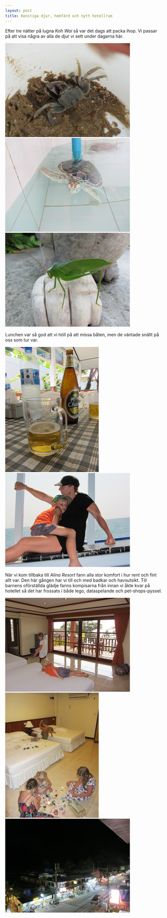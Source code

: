 ```yaml
---
layout: post
title: Konstiga djur, hemfärd och nytt hotellrum
---
```


Efter tre nätter på lugna _Koh Wai_ så var det dags att packa ihop. Vi passar på att visa några av alla de djur vi sett under dagarna här.

<a href="/images/2012-02-09/IMG_2065.JPG"><img src="/images/2012-02-09/thumbnails/IMG_2065.JPG" /></a>
<a href="/images/2012-02-09/IMG_2072.JPG"><img src="/images/2012-02-09/thumbnails/IMG_2072.JPG" /></a>
<a href="/images/2012-02-09/IMG_2077.JPG"><img src="/images/2012-02-09/thumbnails/IMG_2077.JPG" /></a>

Lunchen var så god att vi höll på att missa båten, men de väntade snällt på oss som tur var.

<a href="/images/2012-02-09/IMG_2089.JPG"><img src="/images/2012-02-09/thumbnails/IMG_2089.JPG" /></a>
<a href="/images/2012-02-09/IMG_2112.JPG"><img src="/images/2012-02-09/thumbnails/IMG_2112.JPG" /></a>

När vi kom tillbaka till _Alina Resort_ fann alla stor komfort i hur rent och fint allt var. Den här gången har vi till och med badkar och havsutsikt. Till barnens oförställda glädje fanns kompisarna från innan vi åkte kvar på hotellet så det har frossats i både lego, dataspelande och pet-shops-pyssel.

<a href="/images/2012-02-09/IMG_2114.JPG"><img src="/images/2012-02-09/thumbnails/IMG_2114.JPG" /></a>
<a href="/images/2012-02-09/IMG_2120.JPG"><img src="/images/2012-02-09/thumbnails/IMG_2120.JPG" /></a>
<a href="/images/2012-02-09/IMG_2126.JPG"><img src="/images/2012-02-09/thumbnails/IMG_2126.JPG" /></a>
